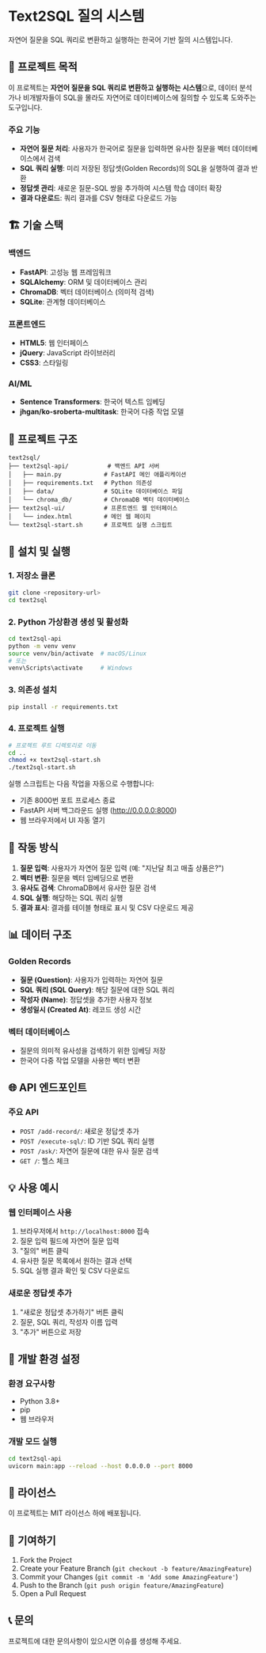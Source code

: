 # Text2SQL 질의 시스템

자연어 질문을 SQL 쿼리로 변환하고 실행하는 한국어 기반 질의 시스템입니다.

## 🎯 프로젝트 목적

이 프로젝트는 **자연어 질문을 SQL 쿼리로 변환하고 실행하는 시스템**으로, 데이터 분석가나 비개발자들이 SQL을 몰라도 자연어로 데이터베이스에 질의할 수 있도록 도와주는 도구입니다.

### 주요 기능
- **자연어 질문 처리**: 사용자가 한국어로 질문을 입력하면 유사한 질문을 벡터 데이터베이스에서 검색
- **SQL 쿼리 실행**: 미리 저장된 정답셋(Golden Records)의 SQL을 실행하여 결과 반환
- **정답셋 관리**: 새로운 질문-SQL 쌍을 추가하여 시스템 학습 데이터 확장
- **결과 다운로드**: 쿼리 결과를 CSV 형태로 다운로드 가능

## 🏗️ 기술 스택

### 백엔드
- **FastAPI**: 고성능 웹 프레임워크
- **SQLAlchemy**: ORM 및 데이터베이스 관리
- **ChromaDB**: 벡터 데이터베이스 (의미적 검색)
- **SQLite**: 관계형 데이터베이스

### 프론트엔드
- **HTML5**: 웹 인터페이스
- **jQuery**: JavaScript 라이브러리
- **CSS3**: 스타일링

### AI/ML
- **Sentence Transformers**: 한국어 텍스트 임베딩
- **jhgan/ko-sroberta-multitask**: 한국어 다중 작업 모델

## 📁 프로젝트 구조

```
text2sql/
├── text2sql-api/           # 백엔드 API 서버
│   ├── main.py            # FastAPI 메인 애플리케이션
│   ├── requirements.txt   # Python 의존성
│   ├── data/              # SQLite 데이터베이스 파일
│   └── chroma_db/         # ChromaDB 벡터 데이터베이스
├── text2sql-ui/           # 프론트엔드 웹 인터페이스
│   └── index.html         # 메인 웹 페이지
└── text2sql-start.sh      # 프로젝트 실행 스크립트
```

## 🚀 설치 및 실행

### 1. 저장소 클론
```bash
git clone <repository-url>
cd text2sql
```

### 2. Python 가상환경 생성 및 활성화
```bash
cd text2sql-api
python -m venv venv
source venv/bin/activate  # macOS/Linux
# 또는
venv\Scripts\activate     # Windows
```

### 3. 의존성 설치
```bash
pip install -r requirements.txt
```

### 4. 프로젝트 실행
```bash
# 프로젝트 루트 디렉토리로 이동
cd ..
chmod +x text2sql-start.sh
./text2sql-start.sh
```

실행 스크립트는 다음 작업을 자동으로 수행합니다:
- 기존 8000번 포트 프로세스 종료
- FastAPI 서버 백그라운드 실행 (http://0.0.0.0:8000)
- 웹 브라우저에서 UI 자동 열기

## 🔄 작동 방식

1. **질문 입력**: 사용자가 자연어 질문 입력 (예: "지난달 최고 매출 상품은?")
2. **벡터 변환**: 질문을 벡터 임베딩으로 변환
3. **유사도 검색**: ChromaDB에서 유사한 질문 검색
4. **SQL 실행**: 해당하는 SQL 쿼리 실행
5. **결과 표시**: 결과를 테이블 형태로 표시 및 CSV 다운로드 제공

## 📊 데이터 구조

### Golden Records
- **질문 (Question)**: 사용자가 입력하는 자연어 질문
- **SQL 쿼리 (SQL Query)**: 해당 질문에 대한 SQL 쿼리
- **작성자 (Name)**: 정답셋을 추가한 사용자 정보
- **생성일시 (Created At)**: 레코드 생성 시간

### 벡터 데이터베이스
- 질문의 의미적 유사성을 검색하기 위한 임베딩 저장
- 한국어 다중 작업 모델을 사용한 벡터 변환

## 🌐 API 엔드포인트

### 주요 API
- `POST /add-record/`: 새로운 정답셋 추가
- `POST /execute-sql/`: ID 기반 SQL 쿼리 실행
- `POST /ask/`: 자연어 질문에 대한 유사 질문 검색
- `GET /`: 헬스 체크

## 💡 사용 예시

### 웹 인터페이스 사용
1. 브라우저에서 `http://localhost:8000` 접속
2. 질문 입력 필드에 자연어 질문 입력
3. "질의" 버튼 클릭
4. 유사한 질문 목록에서 원하는 결과 선택
5. SQL 실행 결과 확인 및 CSV 다운로드

### 새로운 정답셋 추가
1. "새로운 정답셋 추가하기" 버튼 클릭
2. 질문, SQL 쿼리, 작성자 이름 입력
3. "추가" 버튼으로 저장

## 🔧 개발 환경 설정

### 환경 요구사항
- Python 3.8+
- pip
- 웹 브라우저

### 개발 모드 실행
```bash
cd text2sql-api
uvicorn main:app --reload --host 0.0.0.0 --port 8000
```

## 📝 라이선스

이 프로젝트는 MIT 라이선스 하에 배포됩니다.

## 🤝 기여하기

1. Fork the Project
2. Create your Feature Branch (`git checkout -b feature/AmazingFeature`)
3. Commit your Changes (`git commit -m 'Add some AmazingFeature'`)
4. Push to the Branch (`git push origin feature/AmazingFeature`)
5. Open a Pull Request

## 📞 문의

프로젝트에 대한 문의사항이 있으시면 이슈를 생성해 주세요. 